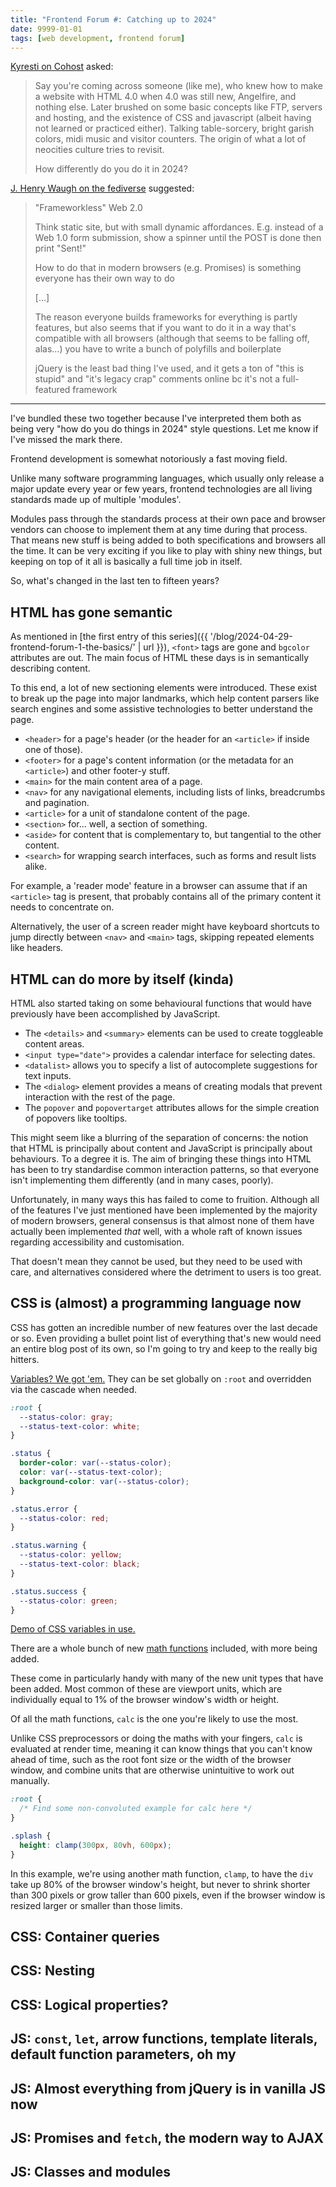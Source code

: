 ```yaml
---
title: "Frontend Forum #: Catching up to 2024"
date: 9999-01-01
tags: [web development, frontend forum]
---
```


[Kyresti on Cohost](https://cohost.org/Kyresti) asked:

> Say you're coming across someone (like me), who knew how to make a website with HTML 4.0 when 4.0 was still new, Angelfire, and nothing else. Later brushed on some basic concepts like FTP, servers and hosting, and the existence of CSS and javascript (albeit having not learned or practiced either). Talking table-sorcery, bright garish colors, midi music and visitor counters. The origin of what a lot of neocities culture tries to revisit.
>
> How differently do you do it in 2024?

[J. Henry Waugh on the fediverse](https://chaos.social/@jhwgh1968) suggested:

> "Frameworkless" Web 2.0
>
> Think static site, but with small dynamic affordances. E.g. instead of a Web 1.0 form submission, show a spinner until the POST is done then print "Sent!"
>
> How to do that in modern browsers (e.g. Promises) is something everyone has their own way to do
>
> [...]
>
> The reason everyone builds frameworks for everything is partly features, but also seems that if you want to do it in a way that's compatible with all browsers (although that seems to be falling off, alas...) you have to write a bunch of polyfills and boilerplate
>
> jQuery is the least bad thing I've used, and it gets a ton of "this is stupid" and "it's legacy crap" comments online bc it's not a full-featured framework

---

I've bundled these two together because I've interpreted them both as being very "how do you do things in 2024" style questions. Let me know if I've missed the mark there.

Frontend development is somewhat notoriously a fast moving field.

Unlike many software programming languages, which usually only release a major update every year or few years, frontend technologies are all living standards made up of multiple 'modules'.

Modules pass through the standards process at their own pace and browser vendors can choose to implement them at any time during that process. That means new stuff is being added to both specifications and browsers all the time. It can be very exciting if you like to play with shiny new things, but keeping on top of it all is basically a full time job in itself.

So, what's changed in the last ten to fifteen years?

## HTML has gone semantic

As mentioned in [the first entry of this series]({{ '/blog/2024-04-29-frontend-forum-1-the-basics/' | url }}), `<font>` tags are gone and `bgcolor` attributes are out. The main focus of HTML these days is in semantically describing content.

To this end, a lot of new sectioning elements were introduced. These exist to break up the page into major landmarks, which help content parsers like search engines and some assistive technologies to better understand the page.

- `<header>` for a page's header (or the header for an `<article>` if inside one of those).
- `<footer>` for a page's content information (or the metadata for an `<article>`) and other footer-y stuff.
- `<main>` for the main content area of a page.
- `<nav>` for any navigational elements, including lists of links, breadcrumbs and pagination.
- `<article>` for a unit of standalone content of the page.
- `<section>` for... well, a section of something.
- `<aside>` for content that is complementary to, but tangential to the other content.
- `<search>` for wrapping search interfaces, such as forms and result lists alike.

For example, a 'reader mode' feature in a browser can assume that if an `<article>` tag is present, that probably contains all of the primary content it needs to concentrate on.

Alternatively, the user of a screen reader might have keyboard shortcuts to jump directly between `<nav>` and `<main>` tags, skipping repeated elements like headers.

## HTML can do more by itself (kinda)

HTML also started taking on some behavioural functions that would have previously have been accomplished by JavaScript.

- The `<details>` and `<summary>` elements can be used to create toggleable content areas.
- `<input type="date">` provides a calendar interface for selecting dates.
- `<datalist>` allows you to specify a list of autocomplete suggestions for text inputs.
- The `<dialog>` element provides a means of creating modals that prevent interaction with the rest of the page.
- The `popover` and `popovertarget` attributes allows for the simple creation of popovers like tooltips.

This might seem like a blurring of the separation of concerns: the notion that HTML is principally about content and JavaScript is principally about behaviours. To a degree it is. The aim of bringing these things into HTML has been to try standardise common interaction patterns, so that everyone isn't implementing them differently (and in many cases, poorly).

Unfortunately, in many ways this has failed to come to fruition. Although all of the features I've just mentioned have been implemented by the majority of modern browsers, general consensus is that almost none of them have actually been implemented _that_ well, with a whole raft of known issues regarding accessibility and customisation.

That doesn't mean they cannot be used, but they need to be used with care, and alternatives considered where the detriment to users is too great.

## CSS is (almost) a programming language now

CSS has gotten an incredible number of new features over the last decade or so. Even providing a bullet point list of everything that's new would need an entire blog post of its own, so I'm going to try and keep to the really big hitters.

[Variables? We got 'em.](https://developer.mozilla.org/en-US/docs/Web/CSS/Using_CSS_custom_properties) They can be set globally on `:root` and overridden via the cascade when needed.

```css
:root {
  --status-color: gray;
  --status-text-color: white;
}

.status {
  border-color: var(--status-color);
  color: var(--status-text-color);
  background-color: var(--status-color);
}

.status.error {
  --status-color: red;
}

.status.warning {
  --status-color: yellow;
  --status-text-color: black;
}

.status.success {
  --status-color: green;
}
```

[Demo of CSS variables in use.](https://jsfiddle.net/querkmachine/mwjhs5z9/)

There are a whole bunch of new [math functions](https://developer.mozilla.org/en-US/docs/Web/CSS/CSS_Functions/Using_CSS_math_functions) included, with more being added.

These come in particularly handy with many of the new unit types that have been added. Most common of these are viewport units, which are individually equal to 1% of the browser window's width or height.

Of all the math functions, `calc` is the one you're likely to use the most.

Unlike CSS preprocessors or doing the maths with your fingers, `calc` is evaluated at render time, meaning it can know things that you can't know ahead of time, such as the root font size or the width of the browser window, and combine units that are otherwise unintuitive to work out manually.

```css
:root {
  /* Find some non-convoluted example for calc here */
}

.splash {
  height: clamp(300px, 80vh, 600px);
}
```

In this example, we're using another math function, `clamp`, to have the `div` take up 80% of the browser window's height, but never to shrink shorter than 300 pixels or grow taller than 600 pixels, even if the browser window is resized larger or smaller than those limits.

## CSS: Container queries

## CSS: Nesting

## CSS: Logical properties?

## JS: `const`, `let`, arrow functions, template literals, default function parameters, oh my

## JS: Almost everything from jQuery is in vanilla JS now

## JS: Promises and `fetch`, the modern way to AJAX

## JS: Classes and modules
